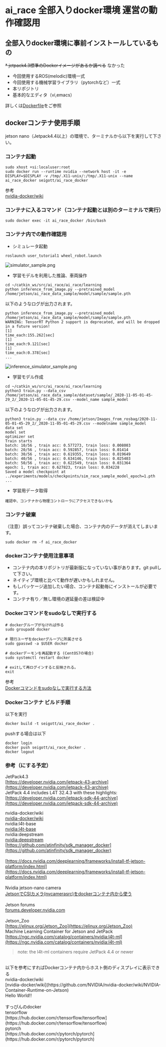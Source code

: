 # ai_race 全部入りdocker環境 運営の動作確認用

## 全部入りdocker環境に事前インストールしているもの

~~* jetpack4.3標準のDockerイメージがあるか調べる~~ なかった
* 今回使用するROS(melodic)環境一式
* 今回使用する機械学習ライブラリ（pytorchなど）一式
* 本リポジトリ
* 基本的なエディタ（vi,emacs）

詳しくは[Dockerfile](Dockerfile)をご参照

## dockerコンテナ使用手順

jetson nano（Jetpack4.4以上）の環境で、ターミナルから以下を実行して下さい。

### コンテナ起動

```
sudo xhost +si:localuser:root
sudo docker run --runtime nvidia --network host -it -e DISPLAY=$DISPLAY -v /tmp/.X11-unix/:/tmp/.X11-unix --name ai_race_docker seigott/ai_race_docker
```

参考 <br>
[nvidia-docker/wiki](https://github.com/NVIDIA/nvidia-docker/wiki/NVIDIA-Container-Runtime-on-Jetson) <br>

### コンテナに入るコマンド（コンテナ起動とは別のターミナルで実行）

```
sudo docker exec -it ai_race_docker /bin/bash
```

### コンテナ内での動作確認用

* シミュレータ起動

```
roslaunch user_tutorial1 wheel_robot.launch
```

![simulator_sample.png](https://github.com/seigot/ai_race/blob/main/document/simulator_sample.png)

* 学習モデルを利用した推論、車両操作

```
cd ~/catkin_ws/src/ai_race/ai_race/learning
python inference_from_image.py --pretrained_model /home/jetson/ai_race_data_sample/model/sample/sample.pth
```

以下のようなログが出力されます。

```
python inference_from_image.py --pretrained_model /home/jetson/ai_race_data_sample/model/sample/sample.pth
WARNING: TensorRT Python 2 support is deprecated, and will be dropped in a future version!
[1]
time_each:155.262[sec]
[1]
time_each:9.121[sec]
[1]
time_each:0.378[sec]
...
```

![inference_simulator_sample.png](https://github.com/seigot/ai_race/blob/main/document/inference_sample.png)

* 学習モデル作成

```
cd ~/catkin_ws/src/ai_race/ai_race/learning
python3 train.py --data_csv /home/jetson/ai_race_data_sample/dataset/sample/_2020-11-05-01-45-29_2/_2020-11-05-01-45-29.csv --model_name sample_model
```

以下のようなログが出力されます。

```
python3 train.py --data_csv /home/jetson/Images_from_rosbag/2020-11-05-01-45-29_2/_2020-11-05-01-45-29.csv --modelname sample_model
data set
model set
optimizer set
Train starts
batch: 10/56 , train acc: 0.577273, train loss: 0.008003
batch: 20/56 , train acc: 0.592857, train loss: 0.01414
batch: 30/56 , train acc: 0.619355, train loss: 0.019649
batch: 40/56 , train acc: 0.634146, train loss: 0.025403
batch: 50/56 , train acc: 0.622549, train loss: 0.031364
epoch: 1, train acc: 0.627823, train loss: 0.034228
Saved a model checkpoint at ../experiments/models/checkpoints/sim_race_sample_model_epoch=1.pth
...
```

* 学習用データ取得

```
確認中、コンテナから物理コントローラにアクセスできないかも
```

### コンテナ破棄

（注意）誤ってコンテナ破棄した場合、コンテナ内のデータが消えてしまいます。

```
sudo docker rm -f ai_race_docker
```

### dockerコンテナ使用注意事項

* コンテナ内の本リポジトリが最新版になっていない事があります。git pullして下さい。
* ネイティブ環境と比べて動作が遅いかもしれません。
* もしパッケージ追加したい場合、コンテナ起動毎にインストールが必要です。
* コンテナ有り／無し環境の遅延量の差は検証中

### Dockerコマンドをsudoなしで実行する

```
# dockerグループがなければ作る
sudo groupadd docker

# 現行ユーザをdockerグループに所属させる
sudo gpasswd -a $USER docker

# dockerデーモンを再起動する (CentOS7の場合)
sudo systemctl restart docker

# exitして再ログインすると反映される。
exit
```

参考 <br>
[Dockerコマンドをsudoなしで実行する方法](https://qiita.com/DQNEO/items/da5df074c48b012152ee) <br>

### Dockerコンテナ ビルド手順

以下を実行

```
docker build -t seigott/ai_race_docker .
```

pushする場合は以下

```
docker login
docker push seigott/ai_race_docker .
docker logout
```

### 参考（にする予定）
JetPack4.3 <br>
[https://developer.nvidia.com/jetpack-43-archive](https://developer.nvidia.com/jetpack-43-archive) <br>
JetPack 4.4 includes L4T 32.4.3 with these highlights: <br>
[https://developer.nvidia.com/jetpack-sdk-44-archive](https://developer.nvidia.com/jetpack-sdk-44-archive) <br>

nvidia-docker/wiki <br>
[nvidia-docker/wiki](https://github.com/NVIDIA/nvidia-docker/wiki/NVIDIA-Container-Runtime-on-Jetson) <br>
nvidia:l4t-base <br>
[nvidia:l4t-base](https://ngc.nvidia.com/catalog/containers/nvidia:l4t-base) <br>
nvidia:deepstream <br>
[nvidia:deepstream](https://ngc.nvidia.com/catalog/containers/nvidia:deepstream) <br>
[https://github.com/atinfinity/sdk_manager_docker](https://github.com/atinfinity/sdk_manager_docker) <br>
 <br>
[https://docs.nvidia.com/deeplearning/frameworks/install-tf-jetson-platform/index.html](https://docs.nvidia.com/deeplearning/frameworks/install-tf-jetson-platform/index.html) <br>
 <br>
Nvidia jetson-nano camera <br>
[JetsonでCSIカメラ(nvcamerasrc)をdockerコンテナ内から使う](https://o-84.com/article/jetson-csi-camera-nvcamerasrc-on-docker-container/) <br>
 <br>
Jetson forums <br>
[forums.developer.nvidia.com](https://forums.developer.nvidia.com/c/agx-autonomous-machines/jetson-embedded-systems/jetson-nano/76/l/latest) <br>
<br>
Jetson_Zoo<br>
[https://elinux.org/Jetson_Zoo](https://elinux.org/Jetson_Zoo)<br>
Machine Learning Container for Jetson and JetPack<br>
[https://ngc.nvidia.com/catalog/containers/nvidia:l4t-ml](https://ngc.nvidia.com/catalog/containers/nvidia:l4t-ml) <br>
> note: the l4t-ml containers require JetPack 4.4 or newer
<br>
以下を参考にすればDockerコンテナ内からホスト側のディスプレイに表示できる<br>
nvidia-docker/wiki <br>
[nvidia-docker/wiki](https://github.com/NVIDIA/nvidia-docker/wiki/NVIDIA-Container-Runtime-on-Jetson) <br>
Hello World!!<br>
<br>
すっぴんのdocker<br>
tensorflow<br>
[https://hub.docker.com/r/tensorflow/tensorflow](https://hub.docker.com/r/tensorflow/tensorflow) <br>
pytorch<br>
[https://hub.docker.com/r/pytorch/pytorch](https://hub.docker.com/r/pytorch/pytorch) <br>
